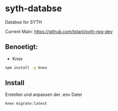 # syth-databse
Databse for SYTH

Current Main: https://github.com/Istani/syth-rpg-dev

## Benoetigt:
- Knex
```sh
npm install -g knex 
```

## Install
Erstellen und anpassen der .env Datei

```sh
knex migrate:latest
```